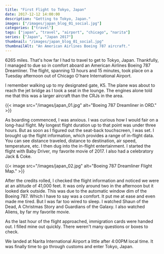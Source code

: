 ```yaml
---
title: "First Flight to Tokyo, Japan"
date: 2017-12-12 14:00:00
description: "Getting to Tokyo, Japan."
images: ["/images/japan_blog_01_social.jpg"]
categories: ["travel"]
tags: ["japan", "travel", "airport", "chicago", "narita"]
series: ["Japan", "Japan 2017"]
thumbnail: "/images/japan_blog_01_social.jpg"
thumbnailAlt: "An American Airlines Boeing 787 aircraft."
---
```


6265 miles. That's how far I had to travel to get to Tokyo, Japan. Thankfully, I managed to due so in comfort aboard an American Airlines Boeing 787 Dreamliner. The flight, spanning 13 hours and 15 minutes, took place on a Tuesday afternoon out of Chicago O'hare International Airport.

I remember walking up to my designated gate, K5. The plane was about to reach the jet bridge as I took a seat in the lounge. The engines alone told me that this was a larger aircraft than the CRJs in the area.

{{< image src="/images/japan_01.jpg" alt="Boeing 787 Dreamliner in ORD." >}}

As boarding commenced, I was anxious. I was curious how I would fair on a long-haul flight. My longest flight duration up to that point was under three hours. But as soon as I figured out the seat-back touchscreen, I was set. I brought up the flight information, which provides a range of in-flight data. You can see distance traveled, distance to destination, air speed, temperature, etc. I then dug into the in-flight entertainment. I started the flight with Baby Driver, my favorite movie of 2017. I also had a celebratory Jack &amp; Coke.

{{< image src="/images/japan_02.jpg" alt="Boeing 787 Dreamliner Flight Map." >}}

After the credits rolled, I checked the flight information and noticed we were at an altitude of 41,000 feet. It was only around two in the afternoon but it looked dark outside. This was due to the automatic window dim of the Boeing 787. Which I have to say was a comfort. It put me at ease and even made me tired. But I was far too wired to sleep. I watched Shaun of the Dead, A Christmas Story and Guardians of the Galaxy. I also watched Aliens, by far my favorite movie.

As the last hour of the flight approached, immigration cards were handed out. I filled mine out quickly. There weren't many questions or boxes to check.

We landed at Narita International Airport a little after 4:00PM local time. It was finally time to go through customs and enter Tokyo, Japan.
